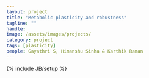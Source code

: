 ```yaml
---
layout: project
title: "Metabolic plasticity and robustness"
tagline: ""
handle: 
image: /assets/images/projects/
category: project
tags: [plasticity]
people: Gayathri S, Himanshu Sinha & Karthik Raman
---
```

{% include JB/setup %}
